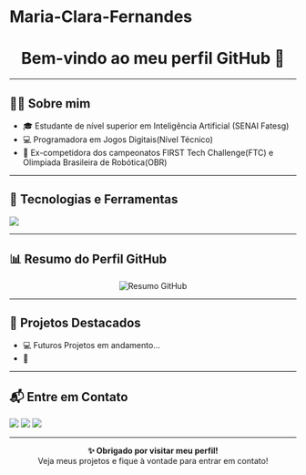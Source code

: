 # Maria-Clara-Fernandes
<h1 align="center">Bem-vindo ao meu perfil GitHub 👋</h1>



---

## 🙋‍♂️ Sobre mim

- 🎓 Estudante de nível superior em Inteligência Artificial (SENAI Fatesg)
- 💻 Programadora em Jogos Digitais(Nível Técnico)
- 🤖 Ex-competidora dos campeonatos FIRST Tech Challenge(FTC) e Olimpiada Brasileira de Robótica(OBR)


---

## 🚀 Tecnologias e Ferramentas

<p>
  <!-- Linguagens e Frameworks -->
  <img src="https://img.shields.io/badge/Python-3670A0?style=for-the-badge&logo=python&logoColor=ffdd54"/>
  

  <!-- Inteligência Artificial e Ciência de Dados -->
  
 
  <!-- Business Intelligence e Visualização -->
 

---

## 📊 Resumo do Perfil GitHub

<p align="center">
  <img src="https://github-profile-summary-cards.vercel.app/api/cards/profile-details?username=Willgnner-Santos&theme=2077" alt="Resumo GitHub"/>
</p>

---

## 📂 Projetos Destacados


- 💻 Futuros Projetos em andamento...
- 🔗 

---

## 📬 Entre em Contato

<p>
  <a href="https://www.linkedin.com/in/willgnner-ferreira-santos-20bb6a17a"><img src="https://img.shields.io/badge/-LinkedIn-0077B5?style=for-the-badge&logo=linkedin&logoColor=white"/></a>
  <a href="mailto:mcfwork07@gmail.com"><img src="https://img.shields.io/badge/-Email-D14836?style=for-the-badge&logo=gmail&logoColor=white"/></a>
  <a href="https://www.instagram.com/mkk._.fernandes/"><img src="https://img.shields.io/badge/-Instagram-E4405F?style=for-the-badge&logo=instagram&logoColor=white"/></a>
</p>

---
<p align="center">
  <strong>✨ Obrigado por visitar meu perfil!</strong><br/>
  Veja meus projetos e fique à vontade para entrar em contato!
</p>
